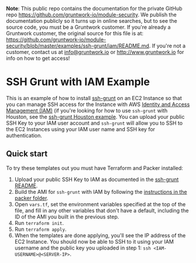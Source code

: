 **Note**: This public repo contains the documentation for the private GitHub repo <https://github.com/gruntwork-io/module-security>.
We publish the documentation publicly so it turns up in online searches, but to see the source code, you must be a Gruntwork customer.
If you're already a Gruntwork customer, the original source for this file is at: <https://github.com/gruntwork-io/module-security/blob/master/examples/ssh-grunt/iam/README.md>.
If you're not a customer, contact us at <info@gruntwork.io> or <http://www.gruntwork.io> for info on how to get access!

# SSH Grunt with IAM Example

This is an example of how to install [ssh-grunt](/modules/ssh-grunt) on an EC2 Instance so that you can manage SSH
access for the Instance with AWS [Identity and Access Management (IAM)](https://aws.amazon.com/iam/) (if you're looking
for how to use `ssh-grunt` with Houston, see the [ssh-grunt Houston example](/examples/ssh-grunt/houston). You can
upload your public SSH Key to your IAM user account and `ssh-grunt` will allow you to SSH to the EC2 Instances using
your IAM user name and SSH key for authentication.




## Quick start

To try these templates out you must have Terraform and Packer installed:

1. Upload your public SSH Key to IAM as documented in the [ssh-grunt README](/modules/ssh-grunt).
1. Build the AMI for `ssh-grunt` with IAM by following the
   [instructions in the packer folder](/examples/ssh-grunt/packer).
1. Open `vars.tf`, set the environment variables specified at the top of the file, and fill in any other variables that
   don't have a default, including the ID of the AMI you built in the previous step.
1. Run `terraform init`.
1. Run `terraform apply`.
1. When the templates are done applying, you'll see the IP address of the EC2 Instance. You should now be able to SSH
   to it using your IAM username and the public key you uploaded in step 1: `ssh <IAM-USERNAME>@<SERVER-IP>`.